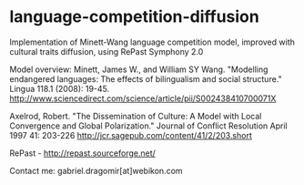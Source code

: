 language-competition-diffusion
===========

Implementation of Minett-Wang language competition model, improved with cultural traits diffusion, using RePast Symphony 2.0  

Model overview: 
Minett, James W., and William SY Wang. 
"Modelling endangered languages: The effects of bilingualism and social structure." Lingua 118.1 (2008): 19-45.
http://www.sciencedirect.com/science/article/pii/S002438410700071X

Axelrod, Robert.
"The Dissemination of Culture: A Model with Local Convergence and Global Polarization." 
Journal of Conflict Resolution April 1997 41: 203-226
http://jcr.sagepub.com/content/41/2/203.short

RePast - http://repast.sourceforge.net/

Contact me: gabriel.dragomir[at]webikon.com
